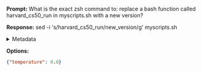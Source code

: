 **Prompt:**
What is the exact zsh command to: replace a bash function called harvard_cs50_run in myscripts.sh with a new version?


**Response:**
sed -i 's/harvard_cs50_run/new_version/g' myscripts.sh

<details><summary>Metadata</summary>

- Duration: 1124 ms
- Datetime: 2023-08-21T08:17:57.324627
- Model: gpt-3.5-turbo-0613

</details>

**Options:**
```json
{"temperature": 0.0}
```


